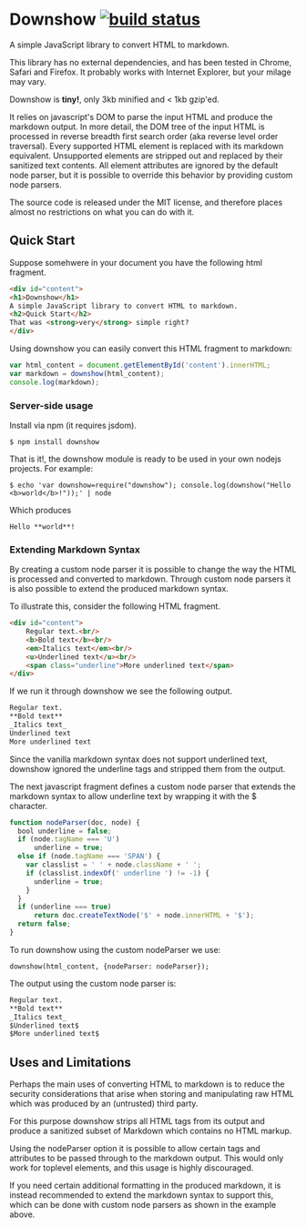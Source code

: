 # Downshow [![build status](https://secure.travis-ci.org/acornejo/downshow.png)](http://travis-ci.org/acornejo/downshow)

A simple JavaScript library to convert HTML to markdown.

This library has no external dependencies, and has been tested 
in Chrome, Safari and Firefox. It probably works with Internet Explorer,
but your milage may vary.

Downshow is **tiny!**, only 3kb minified and &lt; 1kb gzip'ed.

It relies on javascript's DOM to parse the input HTML and produce the markdown
output. In more detail, the DOM tree of the input HTML is processed in reverse breadth
first search order (aka reverse level order traversal). Every supported
HTML element is replaced with its markdown equivalent. Unsupported
elements are stripped out and replaced by their sanitized text contents.
All element attributes are ignored by the default node parser, but it is
possible to override this behavior by providing custom node parsers.

The source code is released under the MIT license, and therefore places
almost no restrictions on what you can do with it.

## Quick Start

Suppose somehwere in your document you have the following html fragment.

``` html
<div id="content">
<h1>Downshow</h1>
A simple JavaScript library to convert HTML to markdown.
<h2>Quick Start</h2>
That was <strong>very</strong> simple right?
</div>
```

Using downshow you can easily convert this HTML fragment to markdown:

```js
var html_content = document.getElementById('content').innerHTML;
var markdown = downshow(html_content);
console.log(markdown);
```

### Server-side usage

Install via npm (it requires jsdom).

    $ npm install downshow

That is it!, the downshow module is ready to be used in your own nodejs
projects. For example:

    $ echo 'var downshow=require("downshow"); console.log(downshow("Hello <b>world</b>!"));' | node

Which produces

`Hello **world**!`

### Extending Markdown Syntax

By creating a custom node parser it is possible to change the way the
HTML is processed and converted to markdown. Through custom node parsers
it is also possible to extend the produced markdown syntax.

To illustrate this, consider the following HTML fragment.

```html
<div id="content">
    Regular text.<br/>
    <b>Bold text</b><br/>
    <em>Italics text</em><br/>
    <u>Underlined text</u><br/>
    <span class="underline">More underlined text</span>
</div>
```

If we run it through downshow we see the following output.

```md
Regular text.
**Bold text**
_Italics text_
Underlined text
More underlined text
```

Since the vanilla markdown syntax does not support underlined text,
downshow ignored the underline tags and stripped them from the
output.

The next javascript fragment defines a custom node parser that extends
the markdown syntax to allow underline text by wrapping it with the $
character. 

```js
function nodeParser(doc, node) {
  bool underline = false;
  if (node.tagName === 'U')
      underline = true;
  else if (node.tagName === 'SPAN') {
    var classlist = ' ' + node.className + ' ';
    if (classlist.indexOf(' underline ') != -1) {
      underline = true;
    }
  }
  if (underline === true)
      return doc.createTextNode('$' + node.innerHTML + '$');
  return false;
}
```

To run downshow using the custom nodeParser we use:

    downshow(html_content, {nodeParser: nodeParser});

The output using the custom node parser is:

```md
Regular text.
**Bold text**
_Italics text_
$Underlined text$
$More underlined text$
```

## Uses and Limitations

Perhaps the main uses of converting HTML to markdown is to reduce the
security considerations that arise when storing and manipulating raw
HTML which was produced by an (untrusted) third party.

For this purpose downshow strips all HTML tags from its output and
produce a sanitized subset of Markdown which contains no HTML markup. 

Using the nodeParser option it is possible to allow certain tags and
attributes to be passed through to the markdown output. This would only
work for toplevel elements, and this usage is highly discouraged.

If you need certain additional formatting in the produced markdown, it
is instead recommended to extend the markdown syntax to support this,
which can be done with custom node parsers as shown in the example
above.
